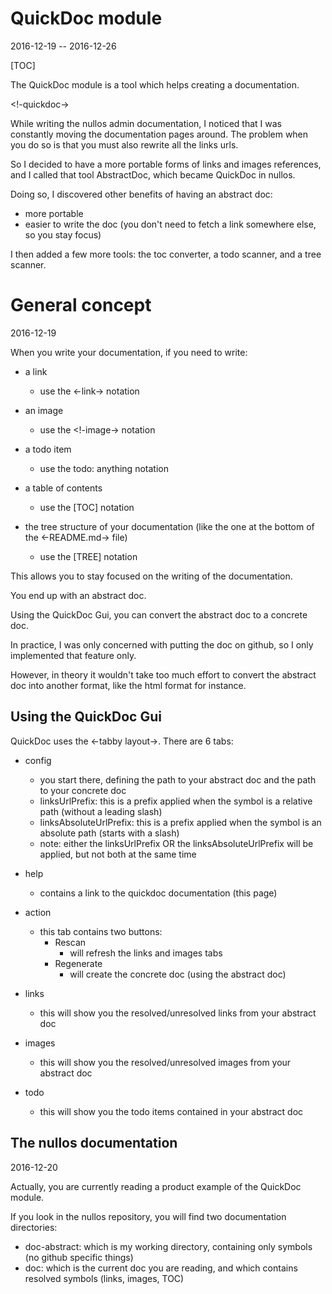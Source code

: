 QuickDoc module
===================
2016-12-19 -- 2016-12-26



[TOC]

The QuickDoc module is a tool which helps creating a documentation.


<!-quickdoc->


While writing the nullos admin documentation, I noticed that I was constantly
moving the documentation pages around. The problem when you do so is that you must also rewrite all 
the links urls. 

So I decided to have a more portable forms of links and images references, and I called that tool AbstractDoc,
which became QuickDoc in nullos.

Doing so, I discovered other benefits of having an abstract doc:

- more portable
- easier to write the doc (you don't need to fetch a link somewhere else, so you stay focus)


I then added a few more tools: the toc converter, a todo scanner, and a tree scanner.



General concept
=================
2016-12-19


When you write your documentation, if you need to write:

- a link
    - use the <-link-> notation
- an image
    - use the <!-image-> notation
- a todo item
    - use the todo: anything notation
    
- a table of contents
    - use the &#91;TOC] notation 
    
- the tree structure of your documentation (like the one at the bottom of the <-README.md-> file)
    - use the &#91;TREE] notation 


This allows you to stay focused on the writing of the documentation.

You end up with an abstract doc.

Using the QuickDoc Gui, you can convert the abstract doc to a concrete doc.

In practice, I was only concerned with putting the doc on github, so I only implemented that feature only.

However, in theory it wouldn't take too much effort to convert the abstract doc into another 
format, like the html format for instance.



Using the QuickDoc Gui
-------------------

QuickDoc uses the <-tabby layout->.
There are 6 tabs:

- config
    - you start there, defining the path to your abstract doc and the path to your concrete doc
    - linksUrlPrefix: this is a prefix applied when the symbol is a relative path (without a leading slash)
    - linksAbsoluteUrlPrefix: this is a prefix applied when the symbol is an absolute path (starts with a slash)
    - note: either the linksUrlPrefix OR the linksAbsoluteUrlPrefix will be applied, but not both at the same time
    
- help
    - contains a link to the quickdoc documentation (this page)
- action
    - this tab contains two buttons:
        - Rescan
            - will refresh the links and images tabs
        - Regenerate
            - will create the concrete doc (using the abstract doc)
- links
    - this will show you the resolved/unresolved links from your abstract doc
- images
    - this will show you the resolved/unresolved images from your abstract doc
- todo
    - this will show you the todo items contained in your abstract doc



The nullos documentation
---------------------------
2016-12-20

Actually, you are currently reading a product example of the QuickDoc module.

If you look in the nullos repository, you will find two documentation directories:

- doc-abstract: which is my working directory, containing only symbols (no github specific things)
- doc: which is the current doc you are reading, and which contains resolved symbols (links, images, TOC)



 






